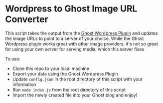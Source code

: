 Wordpress to Ghost Image URL Converter
================================

This script takes the output from the [Ghost Wordpress Plugin](http://www.wordpress.org/plugins/ghost/) and updates the image URLs to point to a server of your choice. While the Ghost Wordpress plugin works great with other image providers, it's not so great for using your own server for serving media, which this server fixes

To use:
* Clone this repo to your local machine
* Export your data using the Ghost Wordpress Plugin
* Update ```config.json``` in the root directory of this script with your information
* Run ```node index.js``` from the root directory of this script
* Import the newly created file into your Ghost blog and enjoy!
